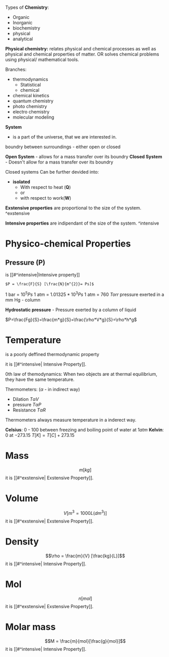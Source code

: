 
Types of **Chemistry**:
- Organic
- Inorganic
- biochemistry
- physical
- analytical

**Physical chemistry:**
relates physical and chemical processes as well as physical and chemical properties of matter.
OR
solves chemical problems using physical/ mathematical tools.

Branches:
- thermodynamics
	- Statistical
	- chemical
- chemical kinetics
- quantum chemistry
- photo chemistry
- electro chemistry
- molecular modeling

**System**
- is a part of the universe, that we are interested in.

boundry between surroundings - either open or closed

**Open System** - allows for a mass transfer over its boundry
**Closed System** - Doesn't allow for a mass transfer over its boundry

Closed systems Can be further devided into:
- **isolated**
	- With respect to heat (**Q**)
	- or
	- with respect to work(**W**)


**Exstensive properties** are proportional to the size of the system. ^exstensive

**Intensive properties** are indipendant of the size of the system. ^intensive

# Physico-chemical Properties

## Pressure (P)
is [[#^intensive|Intensive property]]

	$P = \frac{F}{S} [\frac{N}{m^{2}}= Ps]$

1 bar = $10^{5}Ps$
1 atm = $1.01325*10^{3}Ps$
1 atm = $760\ Torr$
pressure exerted in a  mm Hg - column

**Hydrostatic pressure** - Pressure exerted by a column of liquid

$P=\frac{Fg}{S}=\frac{m*g}{S}=\frac{\rho*V*g}{S}=\rho*h*g$

# Temperature
is a poorly deffined thermodynamic property

it is [[#^intensive| Intensive Property]].


0th law of themodynamics:
When two objects are at thermal equilibrium, they have the same temperature.

Thermometers: ($\alpha$ - in indirect way)
- Dilation $T\alpha V$
- pressure $T \alpha P$
-  Resistance $T\alpha R$

Thermometers always measure temperature in a inderect way.

**Celsius**: 0 - 100 between freezing and boiling point of water at $1atm$
**Kelvin**: 0 at $-273.15$
$T[K] = T[C] + 273.15$

# Mass
$$m  [kg]$$
it is [[#^exstensive| Exstensive Property]].

# Volume
$$V [m^{3}= 1000 L(dm^3)]$$
it is [[#^exstensive| Exstensive Property]].

# Density
$$\rho = \frac{m}{V} [\frac{kg}{L}]$$
it is [[#^intensive| Intensive Property]].

# Mol
$$n [mol]$$
it is [[#^exstensive| Exstensive Property]].

# Molar mass
$$M = \frac{m}{mol}[\frac{g}{mol}]$$
it is [[#^intensive| Intensive Property]].

# 

